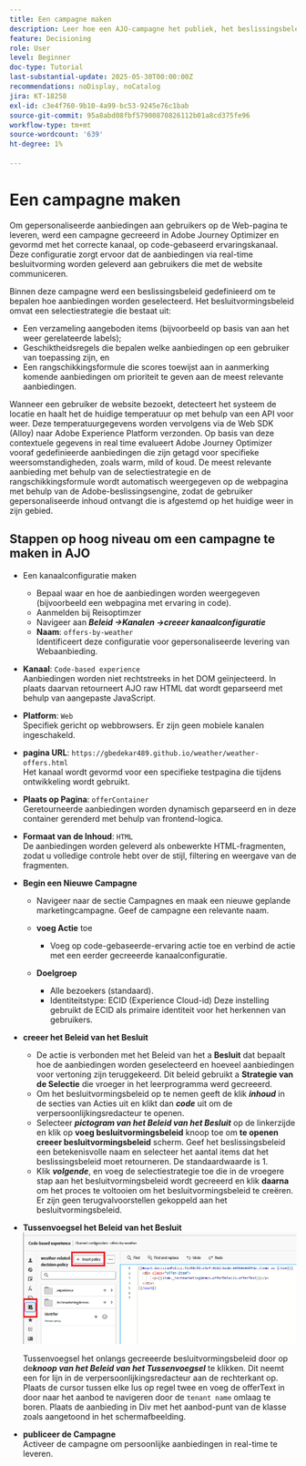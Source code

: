 ```yaml
---
title: Een campagne maken
description: Leer hoe een AJO-campagne het publiek, het beslissingsbeleid en de kanalen verbindt om persoonlijke aanbiedingen op het juiste moment aan te bieden via de verschillende aanraakpunten van de klant.
feature: Decisioning
role: User
level: Beginner
doc-type: Tutorial
last-substantial-update: 2025-05-30T00:00:00Z
recommendations: noDisplay, noCatalog
jira: KT-18258
exl-id: c3e4f760-9b10-4a99-bc53-9245e76c1bab
source-git-commit: 95a8abd08fbf57900870826112b01a8cd375fe96
workflow-type: tm+mt
source-wordcount: '639'
ht-degree: 1%

---
```


# Een campagne maken

Om gepersonaliseerde aanbiedingen aan gebruikers op de Web-pagina te leveren, werd een campagne gecreeerd in Adobe Journey Optimizer en gevormd met het correcte kanaal, op code-gebaseerd ervaringskanaal. Deze configuratie zorgt ervoor dat de aanbiedingen via real-time besluitvorming worden geleverd aan gebruikers die met de website communiceren.

Binnen deze campagne werd een beslissingsbeleid gedefinieerd om te bepalen hoe aanbiedingen worden geselecteerd. Het besluitvormingsbeleid omvat een selectiestrategie die bestaat uit:

- Een verzameling aangeboden items (bijvoorbeeld op basis van aan het weer gerelateerde labels);
- Geschiktheidsregels die bepalen welke aanbiedingen op een gebruiker van toepassing zijn, en
- Een rangschikkingsformule die scores toewijst aan in aanmerking komende aanbiedingen om prioriteit te geven aan de meest relevante aanbiedingen.

Wanneer een gebruiker de website bezoekt, detecteert het systeem de locatie en haalt het de huidige temperatuur op met behulp van een API voor weer. Deze temperatuurgegevens worden vervolgens via de Web SDK (Alloy) naar Adobe Experience Platform verzonden. Op basis van deze contextuele gegevens in real time evalueert Adobe Journey Optimizer vooraf gedefinieerde aanbiedingen die zijn getagd voor specifieke weersomstandigheden, zoals warm, mild of koud. De meest relevante aanbieding met behulp van de selectiestrategie en de rangschikkingsformule wordt automatisch weergegeven op de webpagina met behulp van de Adobe-beslissingsengine, zodat de gebruiker gepersonaliseerde inhoud ontvangt die is afgestemd op het huidige weer in zijn gebied.


## Stappen op hoog niveau om een campagne te maken in AJO

- Een kanaalconfiguratie maken
   - Bepaal waar en hoe de aanbiedingen worden weergegeven (bijvoorbeeld een webpagina met ervaring in code).
   - Aanmelden bij Reisoptimzer
   - Navigeer aan _&#x200B;**Beleid ->Kanalen ->creeer kanaalconfiguratie**&#x200B;_
   - **Naam**: `offers-by-weather`\
     Identificeert deze configuratie voor gepersonaliseerde levering van Webaanbieding.
- **Kanaal**:
  `Code-based experience`\
  Aanbiedingen worden niet rechtstreeks in het DOM geïnjecteerd. In plaats daarvan retourneert AJO raw HTML dat wordt geparseerd met behulp van aangepaste JavaScript.
- **Platform**: `Web`\
  Specifiek gericht op webbrowsers. Er zijn geen mobiele kanalen ingeschakeld.

- **pagina URL**: `https://gbedekar489.github.io/weather/weather-offers.html`\
  Het kanaal wordt gevormd voor een specifieke testpagina die tijdens ontwikkeling wordt gebruikt.
- **Plaats op Pagina**: `offerContainer`\
  Geretourneerde aanbiedingen worden dynamisch geparseerd en in deze container gerenderd met behulp van frontend-logica.

- **Formaat van de Inhoud**: `HTML`\
  De aanbiedingen worden geleverd als onbewerkte HTML-fragmenten, zodat u volledige controle hebt over de stijl, filtering en weergave van de fragmenten.


- **Begin een Nieuwe Campagne**
   - Navigeer naar de sectie Campagnes en maak een nieuwe geplande marketingcampagne. Geef de campagne een relevante naam.
   - **voeg Actie** toe
      - Voeg op code-gebaseerde-ervaring actie toe en verbind de actie met een eerder gecreeerde kanaalconfiguratie.



   - **Doelgroep**
      - Alle bezoekers (standaard).
      - Identiteitstype: ECID (Experience Cloud-id)
Deze instelling gebruikt de ECID als primaire identiteit voor het herkennen van gebruikers.


- **creeer het Beleid van het Besluit**
   - De actie is verbonden met het Beleid van het a **Besluit** dat bepaalt hoe de aanbiedingen worden geselecteerd en hoeveel aanbiedingen voor vertoning zijn teruggekeerd. Dit beleid gebruikt a **Strategie van de Selectie** die vroeger in het leerprogramma werd gecreeerd.
   - Om het besluitvormingsbeleid op te nemen geeft de klik **_inhoud_** in de secties van Acties uit en klikt dan **_code_** uit om de verpersoonlijkingsredacteur te openen.
   - Selecteer _&#x200B;**pictogram van het Beleid van het Besluit**&#x200B;_ op de linkerzijde en klik op **voeg besluitvormingsbeleid** knoop toe om **te openen creeer besluitvormingsbeleid** scherm. Geef het beslissingsbeleid een betekenisvolle naam en selecteer het aantal items dat het beslissingsbeleid moet retourneren. De standaardwaarde is 1.
   - Klik **_volgende_**, en voeg de selectiestrategie toe die in de vroegere stap aan het besluitvormingsbeleid wordt gecreeerd en klik **daarna** om het proces te voltooien om het besluitvormingsbeleid te creëren. Er zijn geen terugvalvoorstellen gekoppeld aan het besluitvormingsbeleid.



- **Tussenvoegsel het Beleid van het Besluit**
  ![ verpersoonlijking-redacteur ](assets/personalization-editor.png)

  Tussenvoegsel het onlangs gecreeerde besluitvormingsbeleid door op de _&#x200B;**knoop van het Beleid van het Tussenvoegsel**&#x200B;_ te klikken. Dit neemt een for lijn in de verpersoonlijkingsredacteur aan de rechterkant op.
Plaats de cursor tussen elke lus op regel twee en voeg de offerText in door naar het aanbod te navigeren door de `tenant name` omlaag te boren. Plaats de aanbieding in Div met het aanbod-punt van de klasse zoals aangetoond in het schermafbeelding.



- **publiceer de Campagne**\
  Activeer de campagne om persoonlijke aanbiedingen in real-time te leveren.
